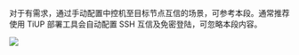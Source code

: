 对于有需求，通过手动配置中控机至目标节点互信的场景，可参考本段。通常推荐使用 TiUP 部署工具会自动配置 SSH 互信及免密登陆，可忽略本段内容。



![](D:/download/youdaonote-pull-master/data/Technology/Linux/images/EAA81B3254EB42AE80CD5188E8C72709image.png)

